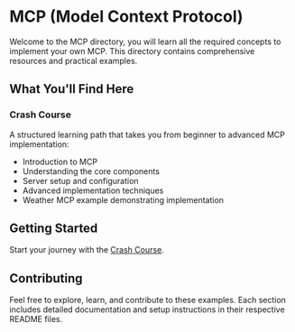 # MCP (Model Context Protocol)

Welcome to the MCP directory, you will learn all the required concepts to implement your own MCP. This directory contains comprehensive resources and practical examples.

## What You'll Find Here

### Crash Course
A structured learning path that takes you from beginner to advanced MCP implementation:
- Introduction to MCP
- Understanding the core components
- Server setup and configuration
- Advanced implementation techniques 
- Weather MCP example demonstrating implementation

## Getting Started

Start your journey with the [Crash Course](./crash-course/README.md).

## Contributing

Feel free to explore, learn, and contribute to these examples. Each section includes detailed documentation and setup instructions in their respective README files.

